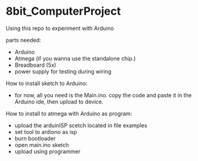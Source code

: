 # 8bit_ComputerProject
Using this repo to experiment with Arduino 

parts needed:
- Arduino
- Atmega (if you wanna use the standalone chip.)
- Breadboard (5x)
- power supply for testing during wiring

How to install sketch to Arduino:
- for now, all you need is the Main.ino. copy the code and paste it in the Arduino ide, then upload to device.

How to install to atmega with Arduino as program:
- upload the arduinISP scetch located in file examples
- set tool to ardiono as isp
- burn bootloader
- open main.ino sketch
- upload using programmer
